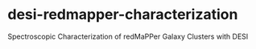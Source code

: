 # desi-redmapper-characterization

Spectroscopic Characterization of redMaPPer Galaxy Clusters with DESI
